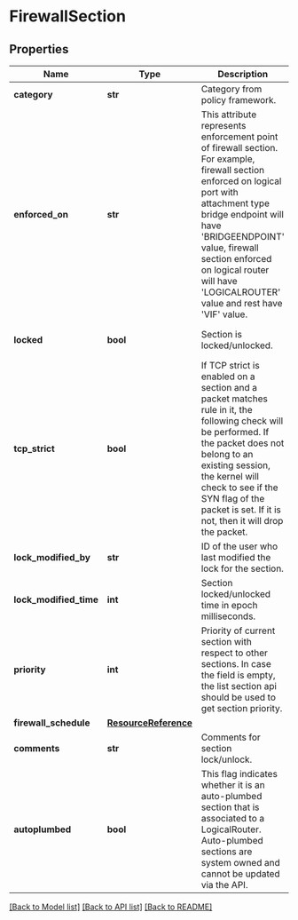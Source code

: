 # FirewallSection

## Properties
Name | Type | Description | Notes
------------ | ------------- | ------------- | -------------
**category** | **str** | Category from policy framework. | [optional] 
**enforced_on** | **str** | This attribute represents enforcement point of firewall section. For example, firewall section enforced on logical port with attachment type bridge endpoint will have &#x27;BRIDGEENDPOINT&#x27; value, firewall section enforced on logical router will have &#x27;LOGICALROUTER&#x27; value and rest have &#x27;VIF&#x27; value. | [optional] 
**locked** | **bool** | Section is locked/unlocked. | [optional] [default to False]
**tcp_strict** | **bool** | If TCP strict is enabled on a section and a packet matches rule in it, the following check will be performed. If the packet does not belong to an existing session, the kernel will check to see if the SYN flag of the packet is set. If it is not, then it will drop the packet. | [optional] [default to False]
**lock_modified_by** | **str** | ID of the user who last modified the lock for the section. | [optional] 
**lock_modified_time** | **int** | Section locked/unlocked time in epoch milliseconds. | [optional] 
**priority** | **int** | Priority of current section with respect to other sections. In case the field is empty, the list section api should be used to get section priority. | [optional] 
**firewall_schedule** | [**ResourceReference**](ResourceReference.md) |  | [optional] 
**comments** | **str** | Comments for section lock/unlock. | [optional] 
**autoplumbed** | **bool** | This flag indicates whether it is an auto-plumbed section that is associated to a LogicalRouter. Auto-plumbed sections are system owned and cannot be updated via the API. | [optional] [default to False]

[[Back to Model list]](../README.md#documentation-for-models) [[Back to API list]](../README.md#documentation-for-api-endpoints) [[Back to README]](../README.md)

